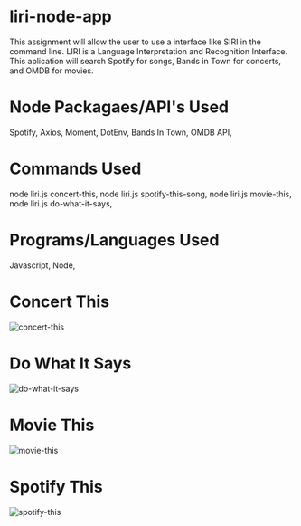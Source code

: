 # liri-node-app

This assignment will allow the user to use a interface like SIRI in the command line. LIRI is a Language Interpretation and Recognition Interface. This aplication will search Spotify for songs, Bands in Town for concerts, and OMDB for movies.

# Node Packagaes/API's Used

Spotify,
Axios,
Moment,
DotEnv,
Bands In Town,
OMDB API,

# Commands Used
node liri.js concert-this,
node liri.js spotify-this-song,
node liri.js movie-this,
node liri.js do-what-it-says,

# Programs/Languages Used
Javascript,
Node,

# Concert This
![concert-this](https://user-images.githubusercontent.com/53798886/68162044-2f109700-ff25-11e9-8b24-94aa627b9166.png)
# Do What It Says
![do-what-it-says](https://user-images.githubusercontent.com/53798886/68162252-a0504a00-ff25-11e9-8c8b-b67262992b6f.png)
# Movie This
![movie-this](https://user-images.githubusercontent.com/53798886/68162290-b958fb00-ff25-11e9-90d2-16d5d3895d18.png)
# Spotify This
![spotify-this](https://user-images.githubusercontent.com/53798886/68162348-d1307f00-ff25-11e9-946c-376b8ffddf53.png)
